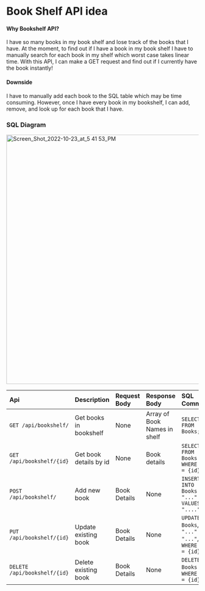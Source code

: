 # Book Shelf API idea

#### Why Bookshelf API?

I have so many books in my book shelf and lose track of the books that I have. At the moment, to find out if I have a book in my book shelf I have to manually search for each book in my shelf which worst case takes linear time. With this API, I can make a GET request and find out if I currently have the book instantly!

#### Downside

I have to manually add each book to the SQL table which may be time consuming. However, once I have every book in my bookshelf, I can add, remove, and look up for each book that I have.

### SQL Diagram
<img width="652" alt="Screen_Shot_2022-10-23_at_5 41 53_PM" src="https://user-images.githubusercontent.com/24259728/197421663-ecf2fc49-15e4-4a61-96db-4b0ff8a18722.png">

| Api              | Description     | Request Body | Response Body     | SQL Command | 
| :--------        | :------- | :-------- | :------- | :--------------- |
| `GET /api/bookshelf/` | Get books in bookshelf | None | Array of Book Names in shelf | `SELECT * FROM Books;`|
| `GET /api/bookshelf/{id}` | Get book details by id | None | Book details | `SELECT * FROM Books WHERE Id = {id};` |
| `POST /api/bookshelf/` | Add new book | Book Details | None     | `INSERT INTO Books "..." VALUES "...."` |
| `PUT /api/bookshelf/{id}` | Update existing book | Book Details | None     | `UPDATE Books`, `SET "..." = "..."`, `WHERE Id = {id};`|
| `DELETE /api/bookshelf/{id}` | Delete existing book | Book Details | None     | `DELETE Books` , `WHERE Id = {id}`|
